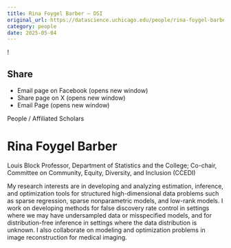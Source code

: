 ```yaml
---
title: Rina Foygel Barber – DSI
original_url: https://datascience.uchicago.edu/people/rina-foygel-barber
category: people
date: 2025-05-04
---
```


<!-- Table-like structure detected -->

!

## Share

* Email page on Facebook (opens new window)
* Share page on X (opens new window)
* Email Page (opens new window)

<!-- Table-like structure detected -->

People / Affiliated Scholars

# Rina Foygel Barber

Louis Block Professor, Department of Statistics and the College; Co-chair, Committee on Community, Equity, Diversity, and Inclusion (CCEDI)

My research interests are in developing and analyzing estimation, inference, and optimization tools for structured high-dimensional data problems such as sparse regression, sparse nonparametric models, and low-rank models. I work on developing methods for false discovery rate control in settings where we may have undersampled data or misspecified models, and for distribution-free inference in settings where the data distribution is unknown. I also collaborate on modeling and optimization problems in image reconstruction for medical imaging.